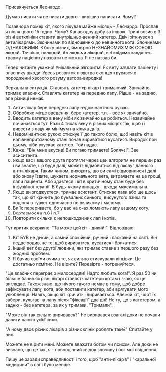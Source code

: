 Присвячується Леонардо.

Думав писати чи не писати довго - вирішив написати. Чому?

Позавчора помер кіт, якого лікував майже місяць - Леонардо. Проспав я після цього 15 годин. Чому? Капав одну добу за іншою.
Тричі возив в 3 різні ветклініки ставити внутрішньо-венний катетер. Двічі зіткнувся з антилікарями. Злочинами по відношенню до невинного кота. Злочинами ОДНАКОВИМИ. З боку різних, ймовірно НЕЗНАЙОМИХ МІЖ СОБОЮ людей. Точніше, нелюдей, бо людьми лікарей, які свідомо завдають травму паціениту назвати не можна. Я не назвав би.

Тепер читайте уважно! Унікальний алгоритм! Як вету завдати паціенту і власнику шкоди! Увесь розвиток людства сконцентрувався в породженні хворого розуму автора-виродка!

Зеркальна ситуація. Ставлять катетер лікар і тримаючий. Звичайно, тримає власник. Ставлять катетер на передню лапу. Рідше - на задню, але різниці немає. 

1. Анти-лікар бере передню лапу недомінантною рукою. 
2. Обробляє місце введення, бере катетер, т.п. - все як звичайно.
3. Вводить катетер в вену ніби як звичайно це робиться. Незвичайне починається тут. Рази 4 тикає вену в різних місцях так, щоб її вивести з ладу як мінімум на кілька днів.
4. Недомінантною рукою стискує її до такого болю, щоб навіть кіт в напівнепритомному стані почав вириватися кусатися. Виродок при цьому, ніби упускає катетер. Той падає.
5. Каже: "Він мене вкусив! Ви погано тримаєте! Боляче!". Зве асиситента.
6. Якщо вас і вашого друга протягли через цей алгоритм не перший раз і ви знаєте, що буде далі, можете відмовитися від послуг данного анти-лікаря. Таким чином, виходить, що ви самі відмовилися і далі або знову їздите, шукаєте нормального вета, витрачаєте на це гроші, лапи паціента. Або здаєтеся і кіт в критичному стані буде без інфузійної терапії.  В будь-якому випадку - шкода максимальна.
7. Якщо ви згоджуєтеся, тримає асистент. Стискає лапи або ще щось так, що кіт кричить до буквально синього, висунутого язика та ходіння в туалет одночасно по великому і малому.
8. Ви їх перериваєте, бо у вас на очах ломають лапу вашому коту.
9. Вертаємося в п.6 і п.7
10. Повторити скільки є непошкоджених лап і котів.

Тут критик вскрикне: "Та може цей кіт - дикий!".
Відповідаю:
1. Кіт БУВ не дикий, а самий спокійний, ручний і ласкавий на світі. Він ледве ходив, не те, щоб вириватися, кусатися і брикатися.
2. Інший вет без другої людини, яка тримає ставив з першого разу без жодних проблем.
3. Я бачив своїми очима те, як сильно стискували кінцівки. Це достатньо помітно. Не вірите? Перевірте - потренуйтеся.

"Це власник переграє з милосердям! Надто любить кота!". 
Я раз 50 чи більше бачив як різні лікарі ставлять катетери котам і знаю, як це виглядає. Також знаю, що нічого такого немає в тому, щоб добре зафіксувати лапу, кота, аби поставити катетер, аби врятувати мого улюбленця. Навіть, якщо кіт кричить і виривається. Але мій кіт, чорт їх забери, кульгав на лапу після "фіксації" два дні! Не ту, що з катетером, а задню - без катетера, за як у тримали. "Тримали".

"Може він так сильно виривався?"
Не виривався взагалі доки не почали давити лапи з усієї сили.

"А чому двоє різних лікарів з різних клінік роблять таке?"
Спитайте у них. 

Можете не вірити мені. Можете вважати ботом чи психом. Але доки не визнано, що це так, я - повноцінний свідок злочину і ось мої свідчення.

Пишу це заради справедливості і того, щоб "анти-лікарів" і "каральної медицини" в світі було менше.